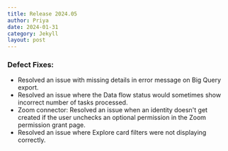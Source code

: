 ```yaml
---
title: Release 2024.05
author: Priya
date: 2024-01-31
category: Jekyll
layout: post
---
```


### Defect Fixes:
* Resolved an issue with missing details in error message on Big Query export.
* Resolved an issue where the Data flow status would sometimes show incorrect number of tasks processed.
* Zoom connector: Resolved an issue when an identity doesn't get created if the user unchecks an optional permission in the Zoom permission grant page.
* Resolved an issue where Explore card filters were not displaying correctly.